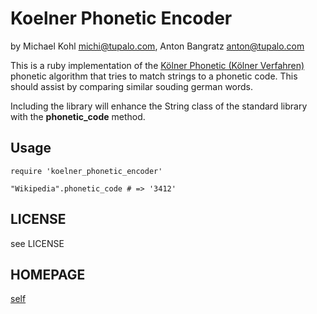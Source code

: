 # Koelner Phonetic Encoder

by Michael Kohl <michi@tupalo.com>, Anton Bangratz <anton@tupalo.com>

This is a ruby implementation of the [Kölner Phonetic (Kölner Verfahren)](http://de.wikipedia.org/wiki/K%C3%B6lner_Phonetik) phonetic algorithm that tries to match strings to a phonetic code. This should assist by comparing similar souding german words.

Including the library will enhance the String class of the standard library with the __phonetic_code__ method.

## Usage

	require 'koelner_phonetic_encoder'

	"Wikipedia".phonetic_code # => '3412'

## LICENSE

see LICENSE

## HOMEPAGE

[self](http://github.com/tupalo/koelner_phonetic_encoder)
